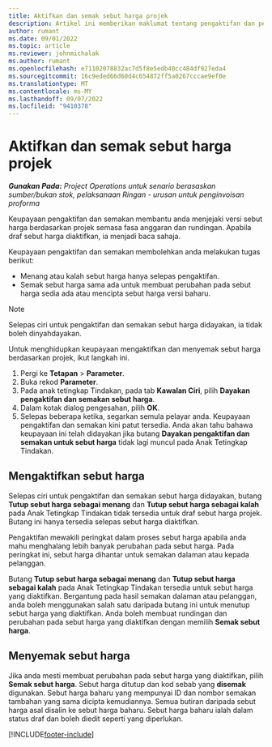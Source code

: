 ```yaml
---
title: Aktifkan dan semak sebut harga projek
description: Artikel ini memberikan maklumat tentang pengaktifan dan penyemakan sebut harga dalam Microsoft Dynamics 365 Project Operations.
author: rumant
ms.date: 09/01/2022
ms.topic: article
ms.reviewer: johnmichalak
ms.author: rumant
ms.openlocfilehash: e71102078832ac7d5f8e5edb40cc484df927eda4
ms.sourcegitcommit: 16c9eded66d60d4c654872ff5a0267cccae9ef0e
ms.translationtype: MT
ms.contentlocale: ms-MY
ms.lasthandoff: 09/07/2022
ms.locfileid: "9410378"
---
```

# <a name="activate-and-revise-a-project-quote"></a>Aktifkan dan semak sebut harga projek

_**Gunakan Pada:** Project Operations untuk senario berasaskan sumber/bukan stok, pelaksanaan Ringan - urusan untuk penginvoisan proforma_

Keupayaan pengaktifan dan semakan membantu anda menjejaki versi sebut harga berdasarkan projek semasa fasa anggaran dan rundingan. Apabila draf sebut harga diaktifkan, ia menjadi baca sahaja.

Keupayaan pengaktifan dan semakan membolehkan anda melakukan tugas berikut:

- Menang atau kalah sebut harga hanya selepas pengaktifan.
- Semak sebut harga sama ada untuk membuat perubahan pada sebut harga sedia ada atau mencipta sebut harga versi baharu.

> [!NOTE]
> Selepas ciri untuk pengaktifan dan semakan sebut harga didayakan, ia tidak boleh dinyahdayakan.

Untuk menghidupkan keupayaan mengaktifkan dan menyemak sebut harga berdasarkan projek, ikut langkah ini.

1. Pergi ke **Tetapan** \> **Parameter**.
1. Buka rekod **Parameter**.
1. Pada anak tetingkap Tindakan, pada tab **Kawalan Ciri**, pilih **Dayakan pengaktifan dan semakan sebut harga**.
1. Dalam kotak dialog pengesahan, pilih **OK**.
1. Selepas beberapa ketika, segarkan semula pelayar anda. Keupayaan pengaktifan dan semakan kini patut tersedia. Anda akan tahu bahawa keupayaan ini telah didayakan jika butang **Dayakan pengaktifan dan semakan untuk sebut harga** tidak lagi muncul pada Anak Tetingkap Tindakan.

## <a name="activating-a-quote"></a>Mengaktifkan sebut harga

Selepas ciri untuk pengaktifan dan semakan sebut harga didayakan, butang **Tutup sebut harga sebagai menang** dan **Tutup sebut harga sebagai kalah** pada Anak Tetingkap Tindakan tidak tersedia untuk draf sebut harga projek. Butang ini hanya tersedia selepas sebut harga diaktifkan.

Pengaktifan mewakili peringkat dalam proses sebut harga apabila anda mahu menghalang lebih banyak perubahan pada sebut harga. Pada peringkat ini, sebut harga dihantar untuk semakan dalaman atau kepada pelanggan.

Butang **Tutup sebut harga sebagai menang** dan **Tutup sebut harga sebagai kalah** pada Anak Tetingkap Tindakan tersedia untuk sebut harga yang diaktifkan. Bergantung pada hasil semakan dalaman atau pelanggan, anda boleh menggunakan salah satu daripada butang ini untuk menutup sebut harga yang diaktifkan. Anda boleh membuat rundingan dan perubahan pada sebut harga yang diaktifkan dengan memilih **Semak sebut harga**.

## <a name="revising-a-quote"></a>Menyemak sebut harga

Jika anda mesti membuat perubahan pada sebut harga yang diaktifkan, pilih **Semak sebut harga**. Sebut harga ditutup dan kod sebab yang **disemak** digunakan. Sebut harga baharu yang mempunyai ID dan nombor semakan tambahan yang sama dicipta kemudiannya. Semua butiran daripada sebut harga asal disalin ke sebut harga baharu. Sebut harga baharu ialah dalam status draf dan boleh diedit seperti yang diperlukan.

[!INCLUDE[footer-include](../includes/footer-banner.md)]
